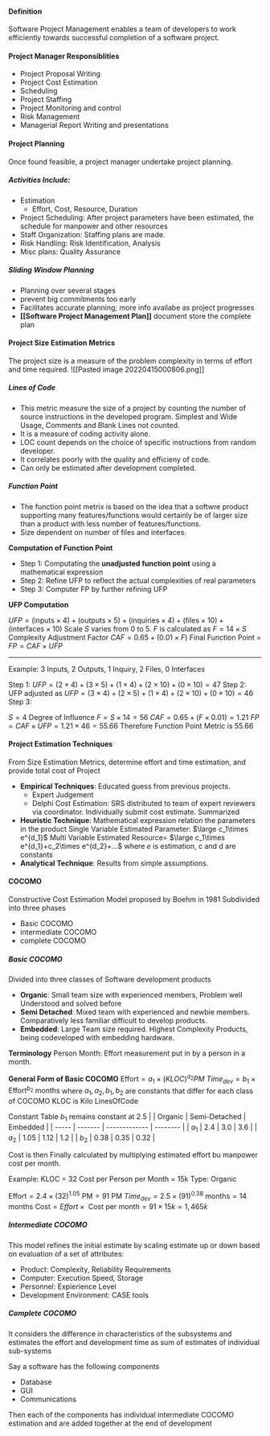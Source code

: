 #### Definition
Software Project Management enables a team of developers to work efficiently towards successful completion of a software project.

#### Project Manager Responsiblities
* Project Proposal Writing
* Project Cost Estimation
* Scheduling
* Project Staffing
* Project Monitoring and control
* Risk Management
* Managerial Report Writing and presentations

#### Project Planning
Once found feasible, a project manager undertake project planning.
##### Activities Include:
* Estimation
	* Effort, Cost, Resource, Duration
* Project Scheduling: After project parameters have been estimated, the schedule for manpower and other resources
* Staff Organization: Staffing plans are made.
* Risk Handling: Risk Identification, Analysis
* Misc plans: Quality Assurance

##### Sliding Window Planning
* Planning over several stages
* prevent big commitments too early
* Facilitates accurate planning; more info availabe as project progresses
* **[[Software Project Management Plan]]** document store the complete plan

#### Project Size Estimation Metrics
The project size is a measure of the problem complexity in terms of effort and time required.
![[Pasted image 20220415000806.png]]

##### Lines of Code
* This metric measure the size of a project by counting the number of source instructions in the developed program. Simplest and Wide Usage, Comments and Blank Lines not counted.
* It is a measure of coding activity alone.
* LOC count depends on the choice of specific instructions from random developer.
* It correlates poorly with the quality and efficieny of code.
* Can only be estimated after development completed.

##### Function Point
* The function point metrix is based on the idea that a softwre product supporting many features/functions would certainly be of larger size than a product with less number of features/functions.
* Size dependent on number of files and interfaces.

**Computation of Function Point**
* Step 1: Computating the **unadjusted function point** using a mathematical expression
* Step 2: Refine UFP to reflect the actual complexities of real parameters
* Step 3: Computer FP by further refining UFP

**UFP Computation**

$UFP=(\text{inputs}\times4)+(\text{outputs}\times5)+(\text{inquiries}\times4)+(\text{files}\times10)+(\text{interfaces}\times10)$ 
Scale $S$ varies from 0 to 5.
$F$ is calculated as $F=14\times S$
Complexity Adjustment Factor $CAF=0.65+(0.01\times F)$
Final Function Point = $FP=CAF\times UFP$

---
Example: 3 Inputs, 2 Outputs, 1 Inquiry, 2 Files, 0 Interfaces

Step 1: $UFP=(2\times 4)+(3\times 5)+(1\times 4)+(2\times 10)+(0\times 10) = 47$
Step 2: UFP adjusted as $UFP=(3\times 4)+(2\times 5)+(1\times 4)+(2\times 10)+(0\times 10) = 46$
Step 3:

$S=4$
Degree of Influence $F=S\times 14=56$
$CAF=0.65 + (F\times 0.01) = 1.21$
$FP=CAF\times UFP = 1.21\times 46=55.66$
Therefore Function Point Metric is 55.66

#### Project  Estimation Techniques
From Size Estimation Metrics, determine effort and time estimation, and provide total cost of Project
* **Empirical Techniques**: Educated guess from previous projects.
	* Expert Judgement
	* Delphi Cost Estimation: SRS distributed to team of expert reviewers via coordinator. Individually submit cost estimate. Summarized
* **Heuristic Technique**: Mathematical expression relation the parameters in the product
  Single Variable Estimated Parameter: $\large c_1\times e^{d_1}$
  Multi Variable Estimated Resource= $\large c_1\times e^{d_1}+c_2\times e^{d_2}+...$  where $e$ is estimation, c and d are constants
* **Analytical Technique**: Results from simple assumptions.

#### COCOMO
Constructive Cost Estimation Model proposed by Boehm in 1981
Subdivided into three phases
* Basic COCOMO
* intermediate COCOMO
* complete COCOMO

##### Basic COCOMO
Divided into three classes of Software development products
* **Organic**: Small team size with experienced members, Problem well Understood and solved before
* **Semi Detached**: Mixed team with experienced and newbie members. Comparatively less familiar difficult to develop products.
* **Embedded**: Large Team size required. Highest Complexity Products, being codeveloped with embedding hardware.

**Terminology**
Person Month: Effort measurement put in by a person in a month.

**General Form of Basic COCOMO**
$\text{Effort}=a_1\times (KLOC)^{a_2} PM$ 
$Time_{dev}=b_1\times \text{Effort}^{b_2} \text{ months}$
where $a_1,a_2,b_1,b_2$ are constants that differ for each class of COCOMO
KLOC is Kilo LinesOfCode

Constant Table
$b_1 \text { remains constant at }2.5$
|       | Organic | Semi-Detached | Embedded |
| ----- | ------- | ------------- | -------- |
| $a_1$ | 2.4     | 3.0           | 3.6      |
| $a_2$ | 1.05    | 1.12          | 1.2      |
| $b_2$ | 0.38    | 0.35          | 0.32     | 

Cost is then Finally calculated by multiplying estimated effort bu manpower cost per month.

Example:
KLOC = 32
Cost per Person per Month = 15k
Type: Organic

$\text {Effort}=2.4\times (32)^{1.05}\text{ PM}=91\text{ PM}$
$Time_{dev} = 2.5 \times (91)^{0.38} \text{ months} = 14 \text{ months}$
$\text {Cost}=Effort\times \text{ Cost per month} = 91\times 15k = 1,465k$

##### Intermediate COCOMO
This model refines the initial estimate by scaling estimate up or down based on evaluation of a set of attributes:
* Product: Complexity, Reliability Requirements
* Computer: Execution Speed, Storage
* Personnel: Expierience Level
* Development Environment: CASE tools

##### Complete COCOMO
It considers the difference in characteristics of the subsystems and estimates the effort and development time as sum of estimates of individual sub-systems

Say a software has the following components
* Database
* GUI
* Communications

Then each of the components has individual intermediate COCOMO estimation and are added together at the end of development